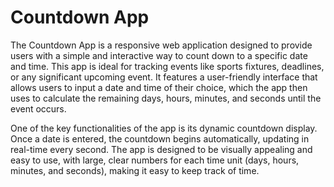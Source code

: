 # Countdown App

The Countdown App is a responsive web application designed to provide users with a simple and interactive way to count down to a specific date and time. This app is ideal for tracking events like sports fixtures, deadlines, or any significant upcoming event. It features a user-friendly interface that allows users to input a date and time of their choice, which the app then uses to calculate the remaining days, hours, minutes, and seconds until the event occurs.

One of the key functionalities of the app is its dynamic countdown display. Once a date is entered, the countdown begins automatically, updating in real-time every second. The app is designed to be visually appealing and easy to use, with large, clear numbers for each time unit (days, hours, minutes, and seconds), making it easy to keep track of time.

